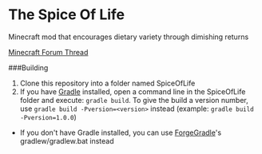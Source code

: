 The Spice Of Life
=================

Minecraft mod that encourages dietary variety through dimishing returns

[Minecraft Forum Thread]()

###Building

1. Clone this repository into a folder named SpiceOfLife
3. If you have [Gradle](http://www.gradle.org/) installed, open a command line in the SpiceOfLife folder and execute: ```gradle build```. To give the build a version number, use ```gradle build -Pversion=<version>``` instead (example: ```gradle build -Pversion=1.0.0```)
 * If you don't have Gradle installed, you can use [ForgeGradle](http://www.minecraftforge.net/forum/index.php?topic=14048.0)'s gradlew/gradlew.bat instead
